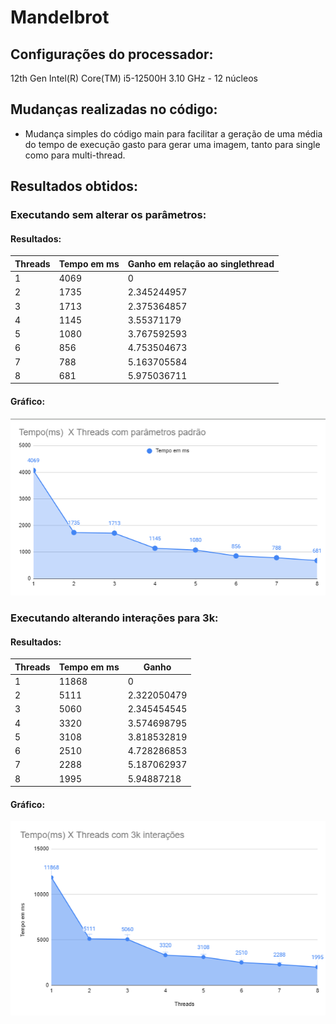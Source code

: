 # Mandelbrot

## Configurações do processador:
12th Gen Intel(R) Core(TM) i5-12500H 3.10 GHz - 12 núcleos

## Mudanças realizadas no código:
- Mudança simples do código main para facilitar a geração de uma média do tempo de execução gasto para gerar uma imagem, tanto para single como para multi-thread.

## Resultados obtidos:
### Executando sem alterar os parâmetros:
#### Resultados:
| Threads | Tempo em ms | Ganho em relação ao singlethread |
|---------|-------------|--------------|
| 1       | 4069        | 0            |
| 2       | 1735        | 2.345244957  |
| 3       | 1713        | 2.375364857  |
| 4       | 1145        | 3.55371179   |
| 5       | 1080        | 3.767592593  |
| 6       | 856         | 4.753504673  |
| 7       | 788         | 5.163705584  |
| 8       | 681         | 5.975036711  |
#### Gráfico:
![gráfico dos tempos de execução](grafico1.png)

### Executando alterando interações para 3k:
#### Resultados:
| Threads | Tempo em ms | Ganho        |
|---------|-------------|--------------|
| 1       | 11868       | 0            |
| 2       | 5111        | 2.322050479  |
| 3       | 5060        | 2.345454545  |
| 4       | 3320        | 3.574698795  |
| 5       | 3108        | 3.818532819  |
| 6       | 2510        | 4.728286853  |
| 7       | 2288        | 5.187062937  |
| 8       | 1995        | 5.94887218   |

#### Gráfico:
![gráfico dos tempos de execução](grafico2.png)